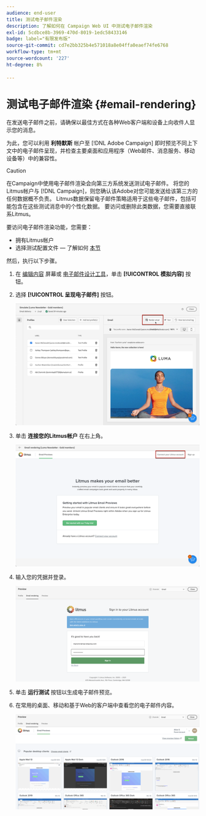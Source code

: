 ```yaml
---
audience: end-user
title: 测试电子邮件渲染
description: 了解如何在 Campaign Web UI 中测试电子邮件渲染
exl-id: 5cdbce8b-3969-470d-8019-1edc58433146
badge: label="有限发布版"
source-git-commit: cd7e2bb325b4e571018a8e04ffa0eaef74fe6768
workflow-type: tm+mt
source-wordcount: '227'
ht-degree: 8%

---
```



# 测试电子邮件渲染 {#email-rendering}

在发送电子邮件之前，请确保以最佳方式在各种Web客户端和设备上向收件人显示您的消息。

为此，您可以利用 **利特默斯** 帐户至 [!DNL Adobe Campaign] 即时预览不同上下文中的电子邮件呈现，并检查主要桌面和应用程序（Web邮件、消息服务、移动设备等）中的兼容性。

>[!CAUTION]
>
>在Campaign中使用电子邮件渲染会向第三方系统发送测试电子邮件。 将您的Litmus帐户与 [!DNL Campaign]，则您确认该Adobe对您可能发送给该第三方的任何数据概不负责。 Litmus数据保留电子邮件策略适用于这些电子邮件，包括可能包含在这些测试消息中的个性化数据。 要访问或删除此类数据，您需要直接联系Litmus。

要访问电子邮件渲染功能，您需要：

* 拥有Litmus帐户
* 选择测试配置文件 — 了解如何 [本节](preview-content.md)

然后，执行以下步骤。

1. 在 [编辑内容](../email/edit-content.md) 屏幕或 [电子邮件设计工具](../email/get-started-email-designer.md)，单击 **[!UICONTROL 模拟内容]** 按钮。

1. 选择 **[!UICONTROL 呈现电子邮件]** 按钮。

   ![](assets/simulate-rendering-button.png)

1. 单击 **连接您的Litmus帐户** 在右上角。

   ![](assets/simulate-rendering-litmus.png)

1. 输入您的凭据并登录。

   ![](assets/simulate-rendering-credentials.png)

1. 单击 **运行测试** 按钮以生成电子邮件预览。

1. 在常用的桌面、移动和基于Web的客户端中查看您的电子邮件内容。

   ![](assets/simulate-rendering-previews.png)

<!--
TO CHECK IF user is directed to Litmus or if the email rendering is shown directly in the Campaign UI.

CONTENT ABOVE COPIED FROM AJO

If not redirecting to Litmus:

To test the email rendering, follow these steps:

1. Access the email content creation screen, then click **[!UICONTROL Simulate content]**.

1. Click the **[!UICONTROL Render email]** button.

    The left pane provides various desktop, mobile and web-based email clients. Select the desired email client to display a preview of your email in the right pane. 

    ![](assets/render-context.png)

    >[!NOTE]
    >
    >The email clients list provides a sample of the major mail clients. Additional email clients are available from the filter button next to the top search bar.

 -->
